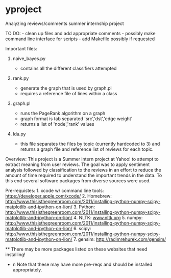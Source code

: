 yproject
========

Analyzing reviews/comments summer internship project

TO DO:
	- clean up files and add appropriate comments
	- possibly make command line interface for scripts
	- add Makefile possibly if requested


Important files:

1. naive_bayes.py
	- contains all the different classifiers attempted

2. rank.py
	- generate the graph that is used by graph.pl
	- requires a reference file of lines within a class

3. graph.pl
	- runs the PageRank algorithm on a graph
	- graph format is tab separated 'src','dst','edge weight'
	- returns a list of 'node','rank' values  

4. lda.py
	- this file separates the files by topic (currently hardcoded to 3) and returns a graph file and reference list of reviews for each topic.


Overview: This project is a Summer intern project at Yahoo! to attempt to extract meaning from user reviews. The goal was to apply sentiment analysis followed by classification to the reviews in an effort to reduce the amount of time required to understand the important trends in the data. To this end several software packages from diverse sources were used. 



Pre-requistes:
	1. xcode w/ command line tools: https://developer.apple.com/xcode/
	2. Homebrew: http://www.thisisthegreenroom.com/2011/installing-python-numpy-scipy-matplotlib-and-ipython-on-lion/
	3. Python: http://www.thisisthegreenroom.com/2011/installing-python-numpy-scipy-matplotlib-and-ipython-on-lion/
	4. NLTK: www.nltk.org
	5. numpy: http://www.thisisthegreenroom.com/2011/installing-python-numpy-scipy-matplotlib-and-ipython-on-lion/
	6. scipy: http://www.thisisthegreenroom.com/2011/installing-python-numpy-scipy-matplotlib-and-ipython-on-lion/
	7. gensim: http://radimrehurek.com/gensim/
	
** There may be more packages listed on these websites that need installing!
	 


* n Note that these may have more pre-reqs and should be installed appropriately.
